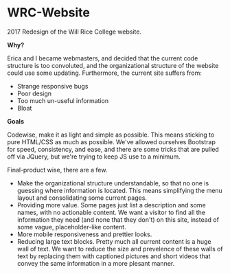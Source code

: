# WRC-Website
2017 Redesign of the Will Rice College website. 

**Why?**

Erica and I became webmasters, and decided that the current code structure is too convoluted, and the organizational structure of the website could use some updating. Furthermore, the current site suffers from:
- Strange responsive bugs
- Poor design
- Too much un-useful information
- Bloat

**Goals**

Codewise, make it as light and simple as possible. This means sticking to pure HTML/CSS as much as possible. We've allowed ourselves Bootstrap for speed, consistency, and ease, and there are some tricks that are pulled off via JQuery, but we're trying to keep JS use to a minimum. 

Final-product wise, there are a few. 
- Make the organizational structure understandable, so that no one is guessing where information is located. This means simplifying the menu layout and consolidating some current pages.
- Providing more value. Some pages just list a description and some names, with no actionable content. We want a visitor to find all the information they need (and none that they don't) on this site, instead of some vague, placeholder-like content.
- More mobile responsiveness and prettier looks. 
- Reducing large text blocks. Pretty much all current content is a huge wall of text. We want to reduce the size and prevelence of these walls of text by replacing them with captioned pictures and short videos that convey the same information in a more plesant manner. 

